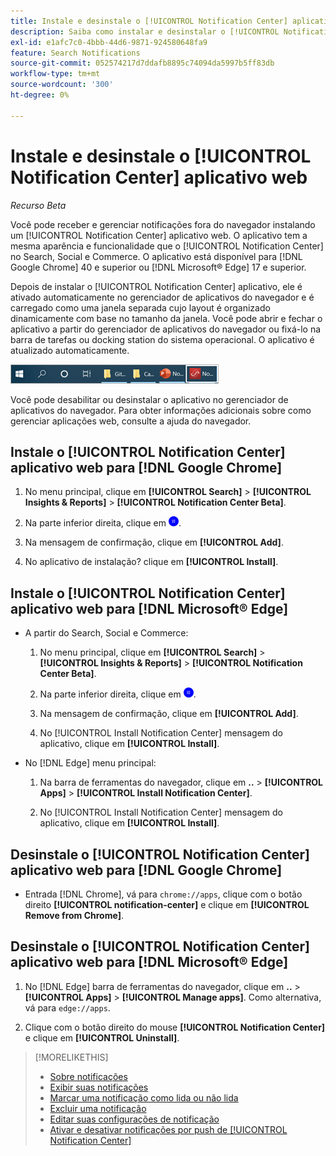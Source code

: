 ```yaml
---
title: Instale e desinstale o [!UICONTROL Notification Center] aplicativo web
description: Saiba como instalar e desinstalar o [!UICONTROL Notification Center] aplicativo web.
exl-id: e1afc7c0-4bbb-44d6-9871-924580648fa9
feature: Search Notifications
source-git-commit: 052574217d7ddafb8895c74094da5997b5ff83db
workflow-type: tm+mt
source-wordcount: '300'
ht-degree: 0%

---
```


# Instale e desinstale o [!UICONTROL Notification Center] aplicativo web

*Recurso Beta*

Você pode receber e gerenciar notificações fora do navegador instalando um [!UICONTROL Notification Center] aplicativo web. O aplicativo tem a mesma aparência e funcionalidade que o [!UICONTROL Notification Center] no Search, Social e Commerce. O aplicativo está disponível para [!DNL Google Chrome] 40 e superior ou [!DNL Microsoft® Edge] 17 e superior.

Depois de instalar o [!UICONTROL Notification Center] aplicativo, ele é ativado automaticamente no gerenciador de aplicativos do navegador e é carregado como uma janela separada cujo layout é organizado dinamicamente com base no tamanho da janela. Você pode abrir e fechar o aplicativo a partir do gerenciador de aplicativos do navegador ou fixá-lo na barra de tarefas ou docking station do sistema operacional. O aplicativo é atualizado automaticamente.

![Ícone do Centro de notificações na barra de tarefas do Microsoft® Windows](/help/search-social-commerce/assets/windows-taskbar.png "Ícone do Centro de notificações na barra de tarefas do Microsoft® Windows")

Você pode desabilitar ou desinstalar o aplicativo no gerenciador de aplicativos do navegador. Para obter informações adicionais sobre como gerenciar aplicações web, consulte a ajuda do navegador.

## Instale o [!UICONTROL Notification Center] aplicativo web para [!DNL Google Chrome]

1. No menu principal, clique em **[!UICONTROL Search]** > **[!UICONTROL Insights & Reports]** > **[!UICONTROL Notification Center Beta]**.

1. Na parte inferior direita, clique em ![Instalar o aplicativo Web da Central de notificações](/help/search-social-commerce/assets/notifications-install-app.png "Instalar o aplicativo Web da Central de notificações").

1. Na mensagem de confirmação, clique em **[!UICONTROL Add]**.

1. No aplicativo de instalação? clique em **[!UICONTROL Install]**.

## Instale o [!UICONTROL Notification Center] aplicativo web para [!DNL Microsoft® Edge]

* A partir do Search, Social e Commerce:

   1. No menu principal, clique em **[!UICONTROL Search]** > **[!UICONTROL Insights & Reports]** > **[!UICONTROL Notification Center Beta]**.

   1. Na parte inferior direita, clique em ![Instalar o aplicativo Web da Central de notificações](/help/search-social-commerce/assets/notifications-install-app.png "Instalar o aplicativo Web da Central de notificações").

   1. Na mensagem de confirmação, clique em **[!UICONTROL Add]**.

   1. No [!UICONTROL Install Notification Center] mensagem do aplicativo, clique em **[!UICONTROL Install]**.

* No [!DNL Edge] menu principal:

   1. Na barra de ferramentas do navegador, clique em **..** > **[!UICONTROL Apps]** > **[!UICONTROL Install Notification Center]**.

   1. No [!UICONTROL Install Notification Center] mensagem do aplicativo, clique em **[!UICONTROL Install]**.

## Desinstale o [!UICONTROL Notification Center] aplicativo web para [!DNL Google Chrome]

* Entrada [!DNL Chrome], vá para `chrome://apps`, clique com o botão direito **[!UICONTROL notification-center]** e clique em **[!UICONTROL Remove from Chrome]**.

## Desinstale o [!UICONTROL Notification Center] aplicativo web para [!DNL Microsoft® Edge]

1. No [!DNL Edge] barra de ferramentas do navegador, clique em **..** > **[!UICONTROL Apps]** > **[!UICONTROL Manage apps]**. Como alternativa, vá para `edge://apps`.

1. Clique com o botão direito do mouse **[!UICONTROL Notification Center]** e clique em **[!UICONTROL Uninstall]**.

>[!MORELIKETHIS]
>
>* [Sobre notificações](/help/search-social-commerce/notifications/notification-about.md)
>* [Exibir suas notificações](notification-view.md)
>* [Marcar uma notificação como lida ou não lida](notification-mark-read-unread.md)
>* [Excluir uma notificação](notification-delete.md)
>* [Editar suas configurações de notificação](notification-edit.md)
>* [Ativar e desativar notificações por push de [!UICONTROL Notification Center]](notifications-push-enable-disable.md)
